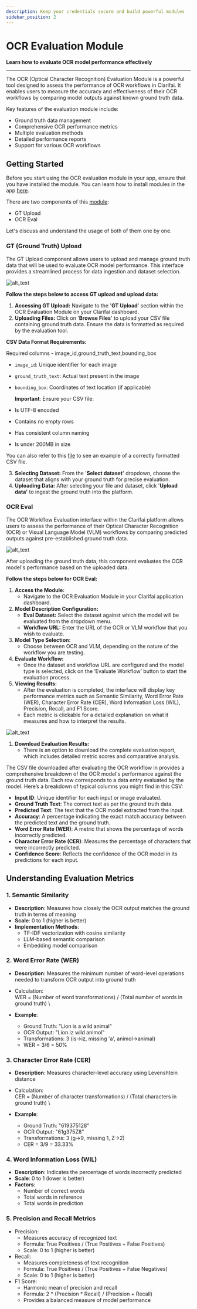 ```yaml
---
description: Keep your credentials secure and build powerful modules
sidebar_position: 2
---
```



# OCR Evaluation Module


**Learn how to evaluate OCR model performance effectively**
<hr />

The OCR (Optical Character Recognition) Evaluation Module is a powerful tool designed to assess the performance of OCR workflows in Clarifai. It enables users to measure the accuracy and effectiveness of their OCR workflows by comparing model outputs against known ground truth data. 

Key features of the evaluation module include:



* Ground truth data management
* Comprehensive OCR performance metrics
* Multiple evaluation methods
* Detailed performance reports
* Support for various OCR workflows


## Getting Started

Before you start using the OCR evaluation module in your app, ensure that you have installed the module. You can learn how to install modules in the app [here](https://docs.clarifai.com/portal-guide/modules/create-install/#install-the-created-module-version).

There are two components of this [module](https://clarifai.com/mogith-p-n/OCR-ground-truth):



* GT Upload
* OCR Eval

Let's discuss and understand the usage of both of them one by one.


### GT (Ground Truth) Upload

The GT Upload component allows users to upload and manage ground truth data that will be used to evaluate OCR model performance. This interface provides a streamlined process for data ingestion and dataset selection.



![alt_text](/img/modules/ocr_1.png)


**Follow the steps below to access GT upload and upload data:**



1. **Accessing GT Upload:** Navigate to the '**GT Upload**' section within the OCR Evaluation Module on your Clarifai dashboard.
2. **Uploading Files:** Click on '**Browse Files**' to upload your CSV file containing ground truth data. Ensure the data is formatted as required by the evaluation tool.

**CSV Data Format Requirements:**

Required columns - image_id,ground_truth_text,bounding_box



* `image_id`: Unique identifier for each image
* `ground_truth_text`: Actual text present in the image
* `bounding_box`: Coordinates of text location (if applicable)

    **Important**: Ensure your CSV file:

* Is UTF-8 encoded
* Contains no empty rows
* Has consistent column naming
* Is under 200MB in size

You can also refer to this [file](https://github.com/mogith-pn/Assests/blob/main/gt.csv) to see an example of a correctly formatted CSV file.



3. **Selecting Dataset:** From the '**Select dataset**' dropdown, choose the dataset that aligns with your ground truth for precise evaluation.
4. **Uploading Data:** After selecting your file and dataset, click '**Upload data'** to ingest the ground truth into the platform.


### OCR Eval

The OCR Workflow Evaluation interface within the Clarifai platform allows users to assess the performance of their Optical Character Recognition (OCR) or Visual Language Model (VLM) workflows by comparing predicted outputs against pre-established ground truth data.

![alt_text](/img/modules/ocr_2.png)


After uploading the ground truth data, this component evaluates the OCR model's performance based on the uploaded data.

**Follow the steps below for OCR Eval:**



1. **Access the Module:**
    * Navigate to the OCR Evaluation Module in your Clarifai application dashboard.
2. **Model Description Configuration:**
    * **Eval Dataset:** Select the dataset against which the model will be evaluated from the dropdown menu.
    * **Workflow URL:** Enter the URL of the OCR or VLM workflow that you wish to evaluate.
3. **Model Type Selection:**
    * Choose between OCR and VLM, depending on the nature of the workflow you are testing.
4. **Evaluate Workflow:**
    * Once the dataset and workflow URL are configured and the model type is selected, click on the ‘Evaluate Workflow’ button to start the evaluation process.
5. **Viewing Results:**
    * After the evaluation is completed, the interface will display key performance metrics such as Semantic Similarity, Word Error Rate (WER), Character Error Rate (CER), Word Information Loss (WIL), Precision, Recall, and F1 Score.
    * Each metric is clickable for a detailed explanation on what it measures and how to interpret the results.


![alt_text](/img/modules/ocr_3.png)


1. **Download Evaluation Results:**
    * There is an option to download the complete evaluation report, which includes detailed metric scores and comparative analysis. 

The CSV file downloaded after evaluating the OCR workflow in provides a comprehensive breakdown of the OCR model's performance against the ground truth data. Each row corresponds to a data entry evaluated by the model. Here’s a breakdown of typical columns you might find in this CSV:



* **Input ID**: Unique identifier for each input or image evaluated.
* **Ground Truth Text**: The correct text as per the ground truth data.
* **Predicted Text**: The text that the OCR model extracted from the input.
* **Accuracy**: A percentage indicating the exact match accuracy between the predicted text and the ground truth.
* **Word Error Rate (WER)**: A metric that shows the percentage of words incorrectly predicted.
* **Character Error Rate (CER)**: Measures the percentage of characters that were incorrectly predicted.
* **Confidence Score**: Reflects the confidence of the OCR model in its predictions for each input.


## Understanding Evaluation Metrics


### 1. Semantic Similarity



* **Description**: Measures how closely the OCR output matches the ground truth in terms of meaning
* **Scale**: 0 to 1 (higher is better)
* **Implementation Methods**:
    * TF-IDF vectorization with cosine similarity
    * LLM-based semantic comparison
    * Embedding model comparison


### 2. Word Error Rate (WER)



* **Description**: Measures the minimum number of word-level operations needed to transform OCR output into ground truth
* Calculation: \
WER = (Number of word transformations) / (Total number of words in ground truth) \

* **Example**:
    * Ground Truth: "Lion is a wild animal"
    * OCR Output: "Lion iz wild animol"
    * Transformations: 3 (is→iz, missing 'a', animol→animal)
    * WER = 3/6 = 50%


### 3. Character Error Rate (CER)



* **Description**: Measures character-level accuracy using Levenshtein distance
* Calculation: \
CER = (Number of character transformations) / (Total characters in ground truth) \

* **Example**:
    * Ground Truth: "619375128"
    * OCR Output: "61g375Z8"
    * Transformations: 3 (g→9, missing 1, Z→2)
    * CER = 3/9 = 33.33%


### 4. Word Information Loss (WIL)



* **Description**: Indicates the percentage of words incorrectly predicted
* **Scale**: 0 to 1 (lower is better)
* **Factors**:
    * Number of correct words
    * Total words in reference
    * Total words in prediction


### 5. Precision and Recall Metrics



* Precision:
    * Measures accuracy of recognized text
    * Formula: True Positives / (True Positives + False Positives)
    * Scale: 0 to 1 (higher is better)
* Recall:
    * Measures completeness of text recognition
    * Formula: True Positives / (True Positives + False Negatives)
    * Scale: 0 to 1 (higher is better)
* F1 Score:
    * Harmonic mean of precision and recall
    * Formula: 2 * (Precision * Recall) / (Precision + Recall)
    * Provides a balanced measure of model performance
